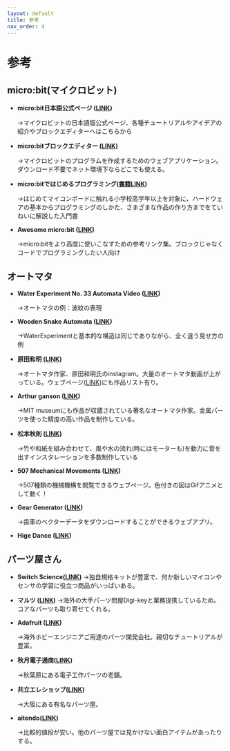 ```yaml
---
layout: default
title: 参考
nav_order: 4
---
```


# 参考

## micro:bit\(マイクロビット\)

* **micro:bit日本語公式ページ \(**[**LINK**](http://microbit.org/ja/)**\)**

  →マイクロビットの日本語版公式ページ、各種チュートリアルやアイデアの紹介やブロックエディターへはこちらから

* **micro:bitブロックエディター \(**[**LINK**](https://makecode.microbit.org/#)**\)**

  →マイクロビットのプログラムを作成するためのウェブアプリケーション。ダウンロード不要でネット環境下ならどこでも使える。

* **micro:bitではじめるプログラミング\(**[**書籍LINK**](https://www.oreilly.co.jp/books/9784873118130/)**\)**

  →はじめてマイコンボードに触れる小学校高学年以上を対象に、ハードウェアの基本からプログラミングのしかた、さまざまな作品の作り方までをていねいに解説した入門書

* **Awesome micro:bit \(**[**LINK**](https://github.com/carlosperate/awesome-microbit#programming)**\)**

  →micro:bitをより高度に使いこなすための参考リンク集。ブロックじゃなくコードでプログラミングしたい人向け

## オートマタ

* **Water Experiment No. 33 Automata Video \(**[**LINK**](https://youtu.be/ZqzjAmPFND8)**\)**

  →オートマタの例：波紋の表現

* **Wooden Snake Automata \(**[**LINK**](https://www.youtube.com/watch?v=D2NEQVbdbj8)**\)**

  →WaterExperimentと基本的な構造は同じでありながら、全く違う見せ方の例

* **原田和明 \(**[**LINK**](https://www.youtube.com/user/automatamaker)**\)**

  →オートマタ作家、原田和明氏のinstagram。大量のオートマタ動画が上がっている。ウェブページ\([LINK](http://nizo.jp/?cat=36)\)にも作品リスト有り。

* **Arthur ganson \(**[**LINK**](https://www.youtube.com/user/dreamingmachines)**\)**

  →MIT museumにも作品が収蔵されている著名なオートマタ作家。金属パーツを使った精度の高い作品を制作している。

* **松本秋則 \(**[**LINK**](https://www.youtube.com/playlist?list=PLfKD_Y1dDg6CzbRZm-NIUqMNBouLvblPd)**\)**

    →竹や和紙を組み合わせて、風や水の流れ(時にはモーターも)を動力に音を出すインスタレーションを多数制作している

* **507 Mechanical Movements \(**[**LINK**](http://507movements.com/)**\)**

  →507種類の機械機構を閲覧できるウェブページ。色付きの図はGifアニメとして動く！

* **Gear Generator \(**[**LINK**](https://geargenerator.com/)**\)**

  →歯車のベクターデータをダウンロードすることができるウェブアプリ。

* **Hige Dance \(**[**LINK**](https://vimeo.com/158605622)**\)**

## パーツ屋さん

* **Switch Science\(**[**LINK**](https://www.switch-science.com/)**\)**
  →独自規格キットが豊富で、何か新しいマイコンやセンサの学習に役立つ商品がいっぱいある。
* **マルツ \(**[**LINK**](https://www.marutsu.co.jp/)**\)**
  →海外の大手パーツ問屋Digi-keyと業務提携しているため。コアなパーツも取り寄せてくれる。

* **Adafruit \([LINK](https://www.adafruit.com/)\)**

  →海外ホビーエンジニアご用達のパーツ開発会社。親切なチュートリアルが豊富。

* **秋月電子通商\(**[**LINK**](http://akizukidenshi.com/catalog/)**\)**

  →秋葉原にある電子工作パーツの老舗。

* **共立エレショップ\(**[**LINK**](https://eleshop.jp/shop/goods/search.aspx)**\)**

  →大阪にある有名なパーツ屋。

* **aitendo\(**[**LINK**](http://www.aitendo.com/)**\)**

  →比較的値段が安い。他のパーツ屋では見かけない面白アイテムがあったりする。

